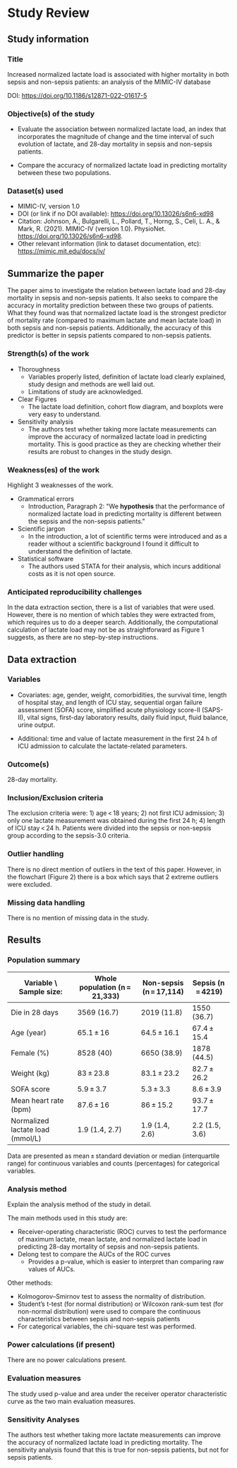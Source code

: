 # Study Review

## Study information

### Title

Increased normalized lactate load is associated with higher mortality in both sepsis and non-sepsis patients: an analysis of the MIMIC-IV database

DOI: https://doi.org/10.1186/s12871-022-01617-5

### Objective(s) of the study

- Evaluate the association between normalized lactate load, an index that incorporates the magnitude of change and the time interval of such evolution of lactate, and 28-day mortality in sepsis and non-sepsis patients. 

- Compare the accuracy of normalized lactate load in predicting mortality between these two populations.

### Dataset(s) used

- MIMIC-IV, version 1.0
- DOI (or link if no DOI available): https://doi.org/10.13026/s6n6-xd98
- Citation: Johnson, A., Bulgarelli, L., Pollard, T., Horng, S., Celi, L. A., & Mark, R. (2021). MIMIC-IV (version 1.0). PhysioNet. https://doi.org/10.13026/s6n6-xd98.
- Other relevant information (link to dataset documentation, etc): https://mimic.mit.edu/docs/iv/

## Summarize the paper

The paper aims to investigate the relation between lactate load and 28-day mortality in sepsis and non-sepsis patients. It also seeks to compare the accuracy in mortality prediction between these two groups of patients. What they found was that normalized lactate load is the strongest predictor of mortality rate (compared to maximum lactate and mean lactate load) in both sepsis and non-sepsis patients. Additionally, the accuracy of this predictor is better in sepsis patients compared to non-sepsis patients. 

### Strength(s) of the work

- Thoroughness 
    - Variables properly listed, definition of lactate load clearly explained, study design and methods are well laid out.
    - Limitations of study are acknowledged.
- Clear Figures 
    - The lactate load definition, cohort flow diagram, and boxplots were very easy to understand.  
- Sensitivity analysis
    - The authors test whether taking more lactate measurements can improve the accuracy of normalized lactate load in predicting mortality. This is good practice as they are checking whether their results are robust to changes in the study design.

### Weakness(es) of the work

Highlight 3 weaknesses of the work.

- Grammatical errors
    - Introduction, Paragraph 2: "We **hypothesis** that the performance of normalized lactate load in predicting mortality is different between the sepsis and the non-sepsis patients."
- Scientific jargon
    - In the introduction, a lot of scientific terms were introduced and as a reader without a scientific background I found it difficult to understand the definition of lactate. 
- Statistical software 
    - The authors used STATA for their analysis, which incurs additional costs as it is not open source. 

### Anticipated reproducibility challenges

In the data extraction section, there is a list of variables that were used. However, there is no mention of which tables they were extracted from, which requires us to do a deeper search. Additionally, the computational calculation of lactate load may not be as straightforward as Figure 1 suggests, as there are no step-by-step instructions.

## Data extraction

### Variables

- Covariates: age, gender, weight, comorbidities, the survival time, length of hospital stay, and length of ICU stay, sequential organ failure assessment (SOFA) score, simplified acute physiology score-II (SAPS-II), vital signs, first-day laboratory results, daily fluid input, fluid balance, urine output. 

- Additional: time and value of lactate measurement in the first 24 h of ICU admission to calculate the lactate-related parameters.

### Outcome(s)

28-day mortality.

### Inclusion/Exclusion criteria

The exclusion criteria were: 1) age < 18 years; 2) not first ICU admission; 3) only one lactate measurement was obtained during the first 24 h; 4) length of ICU stay < 24 h. Patients were divided into the sepsis or non-sepsis group according to the sepsis-3.0 criteria. 

### Outlier handling

There is no direct mention of outliers in the text of this paper. However, in the flowchart (Figure 2) there is a box which says that 2 extreme outliers were excluded. 

### Missing data handling

There is no mention of missing data in the study.

## Results

### Population summary

Variable \ Sample size: | Whole population (n = 21,333) | Non-sepsis (n = 17,114) |	Sepsis (n = 4219) 
 --- | --- | --- | --- 
Die in 28 days | 3569 (16.7) | 2019 (11.8) | 1550 (36.7) 
Age (year) | 65.1 ± 16 | 64.5 ± 16.1 | 67.4 ± 15.4
Female (%) | 8528 (40) | 6650 (38.9) | 1878 (44.5) 
Weight (kg) | 83 ± 23.8 | 83.1 ± 23.2 | 82.7 ± 26.2 
SOFA score | 5.9 ± 3.7 | 5.3 ± 3.3 | 8.6 ± 3.9
Mean heart rate (bpm) |	87.6 ± 16 |	86 ± 15.2 |	93.7 ± 17.7
Normalized lactate load (mmol/L) | 1.9 (1.4, 2.7) |	1.9 (1.4, 2.6) | 2.2 (1.5, 3.6) 

Data are presented as mean ± standard deviation or median (interquartile range) for continuous variables and counts (percentages) for categorical variables.

### Analysis method

Explain the analysis method of the study in detail.

The main methods used in this study are: 
- Receiver-operating characteristic (ROC) curves to test the performance of maximum lactate, mean lactate, and normalized lactate load in predicting 28-day mortality of sepsis and non-sepsis patients.
- Delong test to compare the AUCs of the ROC curves 
    - Provides a p-value, which is easier to interpret than comparing raw values of AUCs.

Other methods:
- Kolmogorov–Smirnov test to assess the normality of distribution.
- Student’s t-test (for normal distribution) or Wilcoxon rank-sum test (for non-normal distribution) were used to compare the continuous characteristics between sepsis and non-sepsis patients
- For categorical variables, the chi-square test was performed.

### Power calculations (if present)

There are no power calculations present.

### Evaluation measures

The study used p-value and area under the receiver operator characteristic curve as the two main evaluation measures.

### Sensitivity Analyses

The authors test whether taking more lactate measurements can improve the accuracy of normalized lactate load in predicting mortality. The sensitivity analysis found that this is true for non-sepsis patients, but not for sepsis patients.
